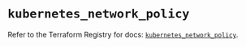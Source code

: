 # `kubernetes_network_policy`

Refer to the Terraform Registry for docs: [`kubernetes_network_policy`](https://registry.terraform.io/providers/hashicorp/kubernetes/2.28.1/docs/resources/network_policy).
